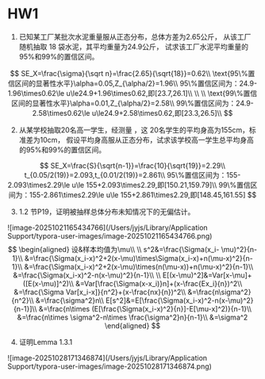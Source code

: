 # HW1

1. 已知某工厂某批次水泥重量服从正态分布，总体方差为2.65公斤， 从该工厂随机抽取 18 袋水泥，其平均重量为24.9公斤， 试求该工厂水泥平均重量的95%和99%的置信区间。

$$
SE_X=\frac{\sigma}{\sqrt n}=\frac{2.65}{\sqrt{18}}=0.62\\
\text{95\%置信区间的显著性水平}\alpha=0.05,Z_{\alpha/2}=1.96\\
95\%置信区间为：24.9-1.96\times0.62\le u\le24.9+1.96\times0.62,即[23.7,26.1]\\
\\
\\
\text{99\%置信区间的显著性水平}\alpha=0.01,Z_{\alpha/2}=2.58\\
99\%置信区间为：24.9-2.58\times0.62\le u\le24.9+2.58\times0.62,即[23.3,26.5]\\
$$

2. 从某学校抽取20名高一学生，经测量 ，这 20名学生的平均身高为155cm，标准差为10cm， 假设平均身高服从正态分布，试求该学校高一学生总平均身高的95%和99%的置信区间。

$$
SE_X=\frac{S}{\sqrt{n-1}}=\frac{10}{\sqrt{19}}=2.29\\
t_{0.05/2(19)}=2.093,t_{0.01/2(19)}=2.861\\
95\%置信区间为：155-2.093\times2.29\le u\le 155+2.093\times2.29,即[150.21,159.79]\\
99\%置信区间为：155-2.861\times2.29\le u\le 155+2.861\times2.29,即[148.45,161.55]
$$

3. 1.2 节P19，证明被抽样总体分布未知情况下的无偏估计。

![image-20251021165434766](/Users/jyjs/Library/Application Support/typora-user-images/image-20251021165434766.png)
$$
\begin{aligned}
	设&样本均值为\mu\\
	\\
	s^2&=\frac{\Sigma(x_i- \mu)^2}{n-1}\\
	&=\frac{\Sigma(x_i-x)^2+2(x-\mu)\times\Sigma(x_i-x)+n(\mu-x)^2}{n-1}\\
	&=\frac{\Sigma(x_i-x)^2+2(x-\mu)\times(n(\mu-x))+n(\mu-x)^2}{n-1}\\
	&=\frac{\Sigma(x_i-x)^2-n(x-\mu)^2}{n-1}\\
	\\
	E[(x-\mu)^2]&=Var[x-\mu]+([E(x-\mu)]^2)\\
	&=Var[\frac{\Sigma(x-x_i)}n]+(x-\frac{Ex_i}{n})^2\\
	&=\frac{\Sigma Var[x_i-x]}{n^2}+(x-\frac{nx}{n})^2\\
	&=\frac{n\sigma^2}{n^2}\\
	&=\frac{\sigma^2}n\\
	E[s^2]&=E[\frac{\Sigma(x_i-x)^2-n(x-\mu)^2}{n-1}]\\
	&=\frac{n\times (E[\frac{\Sigma(x_i-x)^2}{n}]-E[\mu-x]^2)}{n-1}\\
	&=\frac{n\times \sigma^2-n\times \frac{\sigma^2}n}{n-1}\\
	&=\sigma^2
\end{aligned}
$$

4. 证明Lemma 1.3.1

![image-20251028171346874](/Users/jyjs/Library/Application Support/typora-user-images/image-20251028171346874.png)

